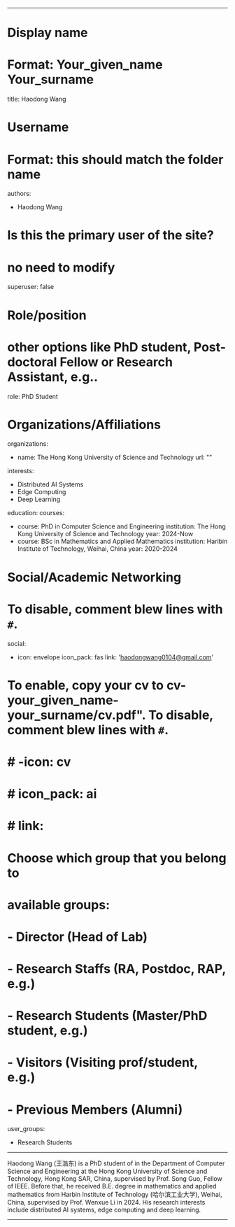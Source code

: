 
---
# Display name
# Format: Your_given_name Your_surname 
title: Haodong Wang

# Username
# Format: this should match the folder name
authors:
- Haodong Wang

# Is this the primary user of the site?
# no need to modify 
superuser: false

# Role/position
# other options like PhD student, Post-doctoral Fellow or Research Assistant, e.g..
role: PhD Student

# Organizations/Affiliations
organizations:
- name: The Hong Kong University of Science and Technology
  url: ""

interests:
- Distributed AI Systems
- Edge Computing
- Deep Learning

education:
  courses:
  - course: PhD in Computer Science and Engineering
    institution: The Hong Kong University of Science and Technology
    year: 2024-Now
  - course: BSc in Mathematics and Applied Mathematics
    institution: Haribin Institute of Technology, Weihai, China
    year: 2020-2024

# Social/Academic Networking
# To disable, comment blew lines with `#`.
social:
- icon: envelope
  icon_pack: fas
  link: 'haodongwang0104@gmail.com'

# To enable, copy your cv to cv-your_given_name-your_surname/cv.pdf". To disable, comment blew lines with `#`.
# # -icon: cv
# # icon_pack: ai
# # link:

# Choose which group that you belong to
#  available groups:
#  - Director (Head of Lab)
#  - Research Staffs (RA, Postdoc, RAP, e.g.)
#  - Research Students (Master/PhD student, e.g.)
#  - Visitors (Visiting prof/student, e.g.)
#  - Previous Members (Alumni)
user_groups:
- Research Students
---

Haodong Wang (王浩东) is a PhD student of in the Department of Computer Science and Engineering at the Hong Kong University of Science and Technology, Hong Kong SAR, China, supervised by Prof. Song Guo, Fellow of IEEE. Before that, he received B.E. degree in mathematics and applied mathematics from Harbin Institute of Technology (哈尔滨工业大学), Weihai, China, supervised by Prof. Wenxue Li in 2024. His research interests include distributed AI systems, edge computing and deep learning.

---

